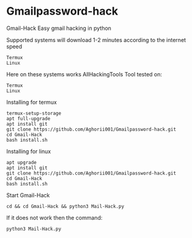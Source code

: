 # Gmailpassword-hack
Gmail-Hack
Easy gmail hacking in python

Supported systems
will download 1-2 minutes according to the internet speed

    Termux
    Linux

Here on these systems works AllHackingTools
Tool tested on:

    Termux
    Linux

Installing for termux

    termux-setup-storage
    apt full-upgrade
    apt install git
    git clone https://github.com/Aghorii001/Gmailpassword-hack.git
    cd Gmail-Hack
    bash install.sh

Installing for linux

    apt upgrade
    apt install git
    git clone https://github.com/Aghorii001/Gmailpassword-hack.git
    cd Gmail-Hack
    bash install.sh

Start Gmail-Hack

    cd && cd Gmail-Hack && python3 Mail-Hack.py

If it does not work then the command:

    python3 Mail-Hack.py
